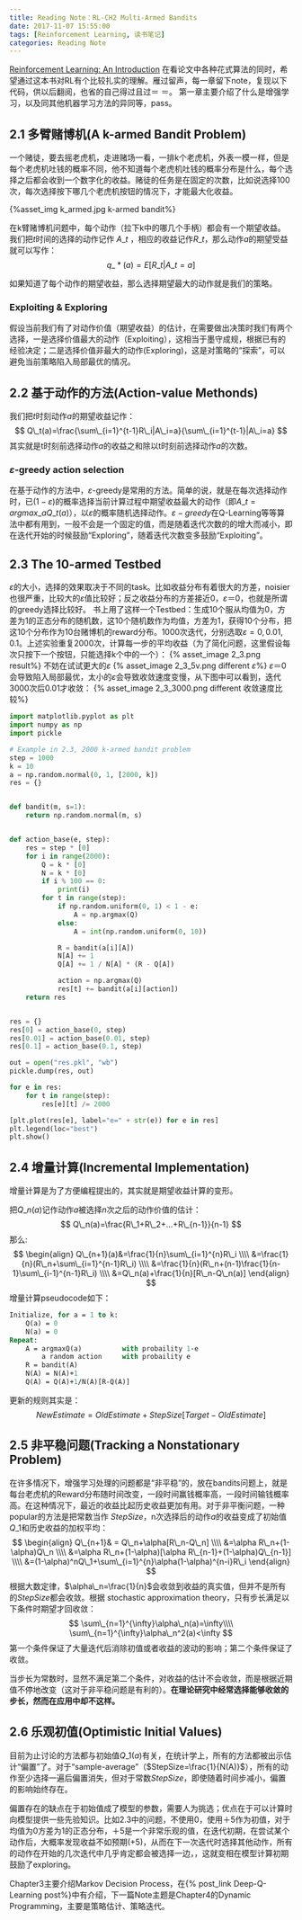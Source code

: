 ```yaml
---
title: Reading Note：RL-CH2 Multi-Armed Bandits
date: 2017-11-07 15:55:00
tags: [Reinforcement Learning, 读书笔记]
categories: Reading Note
---
```

[Reinforcement Learning: An Introduction][1]
在看论文中各种花式算法的同时，希望通过这本书对RL有个比较扎实的理解。雁过留声，每一章留下note，复现以下代码，供以后翻阅，也省的自己得过且过＝ ＝。
第一章主要介绍了什么是增强学习，以及同其他机器学习方法的异同等，pass。
## 2.1 多臂赌博机(A k-armed Bandit Problem)

一个赌徒，要去摇老虎机，走进赌场一看，一排k个老虎机，外表一模一样，但是每个老虎机吐钱的概率不同，他不知道每个老虎机吐钱的概率分布是什么，每个选择之后都会收到一个数字化的收益。赌徒的任务是在固定的次数，比如说选择100次，每次选择按下哪几个老虎机按钮的情况下，才能最大化收益。

{%asset_img k_armed.jpg k-armed bandit%}

在k臂赌博机问题中，每个动作（拉下k中的哪几个手柄）都会有一个期望收益。我们把$t$时间的选择的动作记作 $A\_t$ ，相应的收益记作$R\_t$，那么动作$a$的期望受益就可以写作：
$$
q\_*(a)=E[R\_t|A\_t=a]
$$

如果知道了每个动作的期望收益，那么选择期望最大的动作就是我们的策略。

<!--more-->

### Exploiting & Exploring

假设当前我们有了对动作价值（期望收益）的估计，在需要做出决策时我们有两个选择，一是选择价值最大的动作（Exploiting），这相当于墨守成规，根据已有的经验决定；二是选择价值非最大的动作(Exploring)，这是对策略的“探索”，可以避免当前策略陷入局部最优的情况。

## 2.2 基于动作的方法(Action-value Methonds)

我们把$t$时刻动作$a$的期望收益记作：
$$
Q\_t(a)=\frac{\sum\_{i=1}^{t-1}R\_i|A\_i=a}{\sum\_{i=1}^{t-1}|A\_i=a}
$$
其实就是t时刻前选择动作$a$的收益之和除以t时刻前选择动作$a$的次数。

### $\varepsilon$-greedy action selection

在基于动作的方法中，$\varepsilon$-greedy是常用的方法。简单的说，就是在每次选择动作时，已$(1-\varepsilon)$的概率选择当前计算过程中期望收益最大的动作（即$A\_t={argmax}\_aQ\_t(a)$），以$\varepsilon$的概率随机选择动作。$\varepsilon-greedy$在Q-Learning等等算法中都有用到，一般不会是一个固定的值，而是随着迭代次数的的增大而减小，即在迭代开始的时候鼓励“Exploring”，随着迭代次数变多鼓励“Exploiting”。

## 2.3 The 10-armed Testbed

$\varepsilon$的大小，选择的效果取决于不同的task。比如收益分布有着很大的方差，noisier也很严重，比较大的$\varepsilon$值比较好；反之收益分布的方差接近0，$\varepsilon＝0$，也就是所谓的greedy选择比较好。
书上用了这样一个Testbed：生成10个服从均值为0，方差为1的正态分布的随机数，这10个随机数作为均值，方差为1，获得10个分布，把这10个分布作为10台赌博机的reward分布。1000次迭代，分别选取$\varepsilon=0, 0.01, 0.1$。上述实验重复2000次，计算每一步的平均收益（为了简化问题，这里假设每次只按下一个按钮，只能选择k个中的一个）：
{% asset_image 2_3.png result%}
不妨在试试更大的$\varepsilon$
{% asset_image 2_3_5v.png different $\varepsilon$%}
$\varepsilon＝0$会导致陷入局部最优，太小的$\varepsilon$会导致收敛速度变慢，从下图中可以看到，迭代3000次后0.01才收敛：
{% asset_image 2_3_3000.png different 收敛速度比较%}

```python
import matplotlib.pyplot as plt
import numpy as np
import pickle

# Example in 2.3, 2000 k-armed bandit problem
step = 1000
k = 10
a = np.random.normal(0, 1, [2000, k])
res = {}


def bandit(m, s=1):
    return np.random.normal(m, s)


def action_base(e, step):
    res = step * [0]
    for i in range(2000):
        Q = k * [0]
        N = k * [0]
        if i % 100 == 0:
            print(i)
        for t in range(step):
            if np.random.uniform(0, 1) < 1 - e:
                A = np.argmax(Q)
            else:
                A = int(np.random.uniform(0, 10))

            R = bandit(a[i][A])
            N[A] += 1
            Q[A] += 1 / N[A] * (R - Q[A])

            action = np.argmax(Q)
            res[t] += bandit(a[i][action])
    return res


res = {}
res[0] = action_base(0, step)
res[0.01] = action_base(0.01, step)
res[0.1] = action_base(0.1, step)

out = open("res.pkl", "wb")
pickle.dump(res, out)

for e in res:
    for t in range(step):
        res[e][t] /= 2000

[plt.plot(res[e], label="e=" + str(e)) for e in res]
plt.legend(loc="best")
plt.show()
```

## 2.4 增量计算(Incremental Implementation)
增量计算是为了方便编程提出的，其实就是期望收益计算的变形。

把$Q\_n(a)$记作动作$a$被选择$n$次之后的动作价值的估计：
$$
Q\_n(a)=\frac{R\_1+R\_2+...+R\_{n-1}}{n-1}
$$
那么:
$$
\begin{align}
Q\_{n+1}(a)&=\frac{1}{n}\sum\_{i=1}^{n}R\_i \\\\
&=\frac{1}{n}(R\_n+\sum\_{i=1}^{n-1}R\_i) \\\\
&=\frac{1}{n}(R\_n+(n-1)\frac{1}{n-1}\sum\_{i-1}^{n-1}R\_i) \\\\
&=Q\_n(a)+\frac{1}{n}[R\_n-Q\_n(a)]
\end{align}
$$
增量计算pseudocode如下：

```pascal
Initialize, for a = 1 to k:
    Q(a) = 0
    N(a) = 0
Repeat:
    A = argmaxQ(a)          with probaility 1-e
        a random action     with probaility e
    R = bandit(A)
    N(A) = N(A)+1
    Q(A) = Q(A)+1/N(A)[R-Q(A)]
```

更新的规则其实是：
$$
NewEstimate = OldEstimate+StepSize[Target-OldEstimate]
$$

## 2.5 非平稳问题(Tracking a Nonstationary Problem)

在许多情况下，增强学习处理的问题都是“非平稳”的，放在bandits问题上，就是每台老虎机的Reward分布随时间改变，一段时间赢钱概率高，一段时间输钱概率高。在这种情况下，最近的收益比起历史收益更加有用。对于非平衡问题，一种popular的方法是把常数当作 $StepSize$，n次选择后的动作$a$的收益变成了初始值$Q\_1$和历史收益的加权平均：
$$
\begin{align}
Q\_{n+1}& = Q\_n+\alpha[R\_n-Q\_n] \\\\
&=\alpha R\_n+(1-\alpha)Q\_n \\\\
&=\alpha R\_n+(1-\alpha)[\alpha R\_{n-1}+(1-\alpha)Q\_{n-1}] \\\\
&=(1-\alpha)^nQ\_1+\sum\_{i=1}^{n}\alpha(1-\alpha)^{n-i}R\_i
\end{align}
$$
根据大数定律，$\alpha\_n=\frac{1}{n}$会收敛到收益的真实值，但并不是所有的$StepSize$都会收敛。根据    stochastic approximation theory，只有步长满足以下条件时期望才回收敛：
$$
\sum\_{n=1}^{\infty}\alpha\_n(a)=\infty\\\\
\sum\_{n=1}^{\infty}\alpha\_n^2(a)<\infty
$$
第一个条件保证了大量迭代后消除初值或者收益的波动的影响；第二个条件保证了收敛。

当步长为常数时，显然不满足第二个条件，对收益的估计不会收敛，而是根据近期值不停地改变（这对于非平稳问题是有利的）。**在理论研究中经常选择能够收敛的步长，然而在应用中却不这样。**

## 2.6 乐观初值(Optimistic Initial Values)

目前为止讨论的方法都与初始值$Q\_1(a)​$有关，在统计学上，所有的方法都被出示估计“偏置”了。对于“sample-average”（$StepSize=\frac{1}{N(A)}​$），所有的动作至少选择一遍后偏置消失，但对于常数$StepSize​$，即使随着时间步减小，偏置的影响始终存在。

偏置存在的缺点在于初始值成了模型的参数，需要人为挑选；优点在于可以计算时向模型提供一些先验知识。比如2.3中的问题，不使用0，使用＋5作为初值，对于均值为0方差为1的正态分布，＋5是一个非常乐观的值，在迭代初期，在尝试某个动作后，大概率发现收益不如预期(+5)，从而在下一次迭代时选择其他动作，所有的动作在开始的几次迭代中几乎肯定都会被选择一边，，这就变相在模型计算初期鼓励了exploring。

Chapter3主要介绍Markov Decision Process，在{% post_link Deep-Q-Learning post%}中有介绍，下一篇Note主题是Chapter4的Dynamic Programming，主要是策略估计、策略迭代。

[1]: https://github.com/i4never/i4never.github.io/raw/master/appendix/reinforcement_learning_an_introduction.pdf